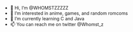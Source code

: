 - 👋 Hi, I’m @WHOMSTZZZZZ
- 👀 I’m interested in anime, games, and random romcoms
- 🌱 I’m currently learning C and Java
- 📫 You can reach me on twitter @Whomst_z
